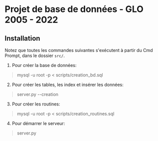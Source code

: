 # Projet de base de données - GLO 2005 - 2022

## Installation

Notez que toutes les commandes suivantes s'exécutent à partir du Cmd Prompt, dans le dossier ```src/```.

1. Pour créer la base de données:
> mysql -u root -p < scripts/creation_bd.sql <br />

2. Pour créer les tables, les index et insérer les données:
> server.py --creation <br />

3. Pour créer les routines:
> mysql -u root -p < scripts/creation_routines.sql <br />

4. Pour démarrer le serveur:
> server.py <br />
